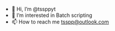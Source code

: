 - 👋 Hi, I’m @tssppyt
- 👀 I’m interested in Batch scripting
- 📫 How to reach me tsspp@outlook.com

<!---
tssppyt/tssppyt is a ✨ special ✨ repository because its `README.md` (this file) appears on your GitHub profile.
You can click the Preview link to take a look at your changes.
--->
